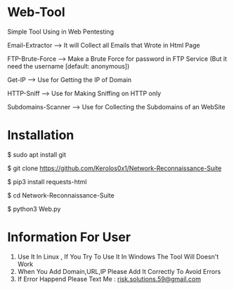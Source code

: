 # Web-Tool

Simple Tool Using in Web Pentesting

Email-Extractor --> It will Collect all Emails that Wrote in Html Page

FTP-Brute-Force --> Make a Brute Force for password in FTP Service (But it need the username [default: anonymous])

Get-IP --> Use for Getting the IP of Domain

HTTP-Sniff --> Use for Making Sniffing on HTTP only

Subdomains-Scanner --> Use for Collecting the Subdomains of an WebSite



# Installation

$ sudo apt install git

$ git clone https://github.com/Kerolos0x1/Network-Reconnaissance-Suite

$ pip3 install requests-html

$ cd Network-Reconnaissance-Suite

$ python3 Web.py

# Information For User

1. Use It In Linux , If You Try To Use It In Windows The Tool Will Doesn't Work 
2. When You Add Domain,URL,IP Please Add It Correctly To Avoid Errors
3. If Error Happend Please Text Me : risk.solutions.59@gmail.com
